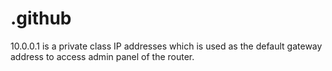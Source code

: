 # .github
10.0.0.1 is a private class IP addresses which is used as the default gateway address to access admin panel of the router.
